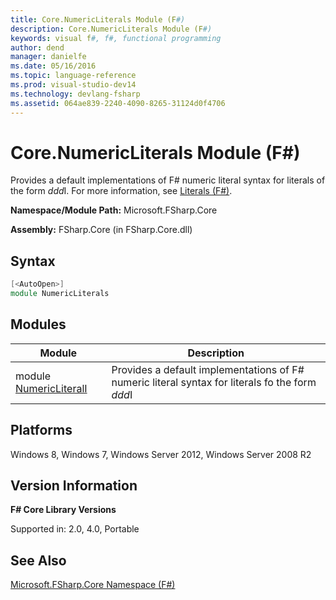 ```yaml
---
title: Core.NumericLiterals Module (F#)
description: Core.NumericLiterals Module (F#)
keywords: visual f#, f#, functional programming
author: dend
manager: danielfe
ms.date: 05/16/2016
ms.topic: language-reference
ms.prod: visual-studio-dev14
ms.technology: devlang-fsharp
ms.assetid: 064ae839-2240-4090-8265-31124d0f4706 
---
```


# Core.NumericLiterals Module (F#)

Provides a default implementations of F# numeric literal syntax for literals of the form *ddd*I. For more information, see [Literals &#40;F&#35;&#41;](Literals-%5BFSharp%5D.md).

**Namespace/Module Path:** Microsoft.FSharp.Core

**Assembly:** FSharp.Core (in FSharp.Core.dll)

## Syntax

```fsharp
[<AutoOpen>]
module NumericLiterals
```

## Modules

|Module|Description|
|------|-----------|
|module [NumericLiteralI](https://msdn.microsoft.com/library/b9a8f507-395a-471f-b045-3f32cce57c15)|Provides a default implementations of F# numeric literal syntax for literals fo the form *ddd*I|

## Platforms
Windows 8, Windows 7, Windows Server 2012, Windows Server 2008 R2

## Version Information
**F# Core Library Versions**

Supported in: 2.0, 4.0, Portable

## See Also
[Microsoft.FSharp.Core Namespace &#40;F&#35;&#41;](Microsoft.FSharp.Core-Namespace-%5BFSharp%5D.md)